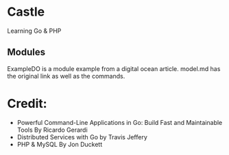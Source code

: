 # Castle
Learning Go & PHP

## Modules
ExampleDO is a module example from a digital ocean article. model.md has the original link as well as the commands.

# Credit:
* Powerful Command-Line Applications in Go: Build Fast and Maintainable Tools By Ricardo Gerardi
* Distributed Services with Go by Travis Jeffery
* PHP & MySQL By Jon Duckett
